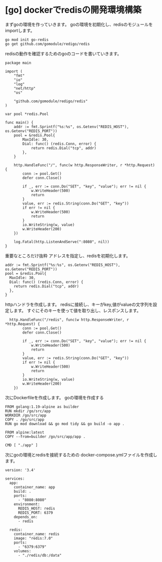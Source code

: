 # [go] dockerでredisの開発環境構築
まずgoの環境を作っていきます。
goの環境を初期化し、redisのモジュールをimportします。
```
go mod init go-redis
go get github.com/gomodule/redigo/redis
```

redisの動作を確認するためのgoのコードを書いていきます。
```
package main

import (
	"fmt"
	"io"
	"log"
	"net/http"
	"os"

	"github.com/gomodule/redigo/redis"
)

var pool *redis.Pool

func main() {
	addr := fmt.Sprintf("%s:%s", os.Getenv("REDIS_HOST"), os.Getenv("REDIS_PORT"))
	pool = &redis.Pool{
		MaxIdle: 30,
		Dial: func() (redis.Conn, error) {
			return redis.Dial("tcp", addr)
		},
	}

	http.HandleFunc("/", func(w http.ResponseWriter, r *http.Request) {
		conn := pool.Get()
		defer conn.Close()

		if _, err := conn.Do("SET", "key", "value"); err != nil {
			w.WriteHeader(500)
			return
		}
		value, err := redis.String(conn.Do("GET", "key"))
		if err != nil {
			w.WriteHeader(500)
			return
		}
		io.WriteString(w, value)
		w.WriteHeader(200)
	})

	log.Fatal(http.ListenAndServe(":8080", nil))
}

```

重要なところだけ抜粋
アドレスを指定し、redisを初期化します。
```
addr := fmt.Sprintf("%s:%s", os.Getenv("REDIS_HOST"), os.Getenv("REDIS_PORT"))
pool = &redis.Pool{
  MaxIdle: 30,
  Dial: func() (redis.Conn, error) {
    return redis.Dial("tcp", addr)
  },
}
```

httpハンドラを作成します。
redisに接続し、キーがkey,値がvalueの文字列を設定します。
すぐにそのキーを使って値を取り出し、レスポンスします。
```
  http.HandleFunc("/redis", func(w http.ResponseWriter, r *http.Request) {
		conn := pool.Get()
		defer conn.Close()

		if _, err := conn.Do("SET", "key", "value"); err != nil {
			w.WriteHeader(500)
			return
		}
		value, err := redis.String(conn.Do("GET", "key"))
		if err != nil {
			w.WriteHeader(500)
			return
		}
		io.WriteString(w, value)
		w.WriteHeader(200)
	})
```

次にDockerfileを作成します。
goの環境を作成する
```
FROM golang:1.19-alpine as builder
RUN mkdir /go/src/app
WORKDIR /go/src/app
COPY . /go/src/app
RUN go mod download && go mod tidy && go build -o app .

FROM alpine:latest
COPY --from=builder /go/src/app/app .

CMD [ "./app" ]
```

次にgoの環境とredisを接続するための
docker-compose.ymlファイルを作成します。
```
version: '3.4'

services:
  app:
    container_name: app
    build: .
    ports:
      - "8080:8080"
    environment:
      REDIS_HOST: redis
      REDIS_PORT: 6379
    depends_on:
      - redis
  
  redis:
    container_name: redis
    image: "redis:7.0"
    ports:
      - "6379:6379"
    volumes:
      - "./redis/db:/data"
```